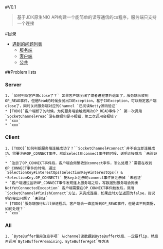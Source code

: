 #V0.1
>基于JDK原生NIO API构建一个能简单的读写通信的cs程序，服务端只支持一个连接

#目录

* [遇到的问题列表](#problem-lists) 
	* [服务端](#server)
	* [客户端](#client)
	* [公共](#all)


##Problem lists

### Server  
	1. `如何判断客户端close了？` 如果客户端关闭了或者进程意外退出了，服务端会收到OP_READ事件，但是Read的时候会抛出IOException，基于IOException，可以断定客户端close了，同时关闭服务端对应的Channel `已阅读Netty源码验证`  
	* [TODO]`客户端断了的时候，为何服务端会触发两次OP_READ事件？` 第一次调用`SocketChannel#read`没有数据但是不报错，第二次调用会报错？  
	* `xxx`  
	* `xxx`  

### Client  
	1. [TODO]`如何判断服务端连接成功了？``SocketChannel#connect`并不会立即连接成功，需要注册OP_CONNECT事件，然后select到connect事件的时候，说明连接成功 `未验证`  
	* `注册了OP_CONNECT事件后，客户端会频繁收到connect事件，怎么处理？`需要在收到OP_CONNECT事件的时候，通过`SelectionKey#interestOps(SelectionKey#interestOps() & ~SelectionKey.OP_CONNECT)` 把key上注册的connect事件反注册掉 `未验证`  
	* `客户端通过监听OP_CONNECT事件发现连上服务端之后，写数据到服务端会抛出NotYetConnectedException` 客户端需要在OP_CONNECT事件触发后，调用`SocketChannel#finishConnect`方法，来完成连接，如果此时方法返回为false，则说明连接出问题了 `未验证`  
	* [TODO]`服务端强行kill掉进程后，客户端会一直监听到OP_READ事件，但是读不到数据，如何处理？`
	* `xxx`
	
### All  
	1. `ByteBuffer使用注意事项` 从channel读数据到ByteBuffer以后，一定要flip，然后再调用`ByteBuffer#remaining、ByteBuffer#get`等方法
